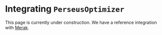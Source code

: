 # Integrating `PerseusOptimizer`

This page is currently under construction.
We have a reference integration with [Merak](https://github.com/ml-energy/merak-zeus).
